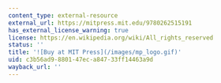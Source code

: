 ```yaml
---
content_type: external-resource
external_url: https://mitpress.mit.edu/9780262515191
has_external_license_warning: true
license: https://en.wikipedia.org/wiki/All_rights_reserved
status: ''
title: '![Buy at MIT Press](/images/mp_logo.gif)'
uid: c3b56ad9-8801-47ec-a847-33ff14463a9d
wayback_url: ''
---
```

